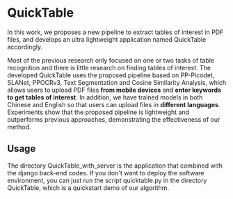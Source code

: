 # QuickTable
In this work, we proposes a new pipeline to extract tables of interest in PDF files, and develops an ultra lightweight application named QuickTable accordingly.

Most of the previous research only focused on one or two tasks of table recognition and there is little research on finding tables of interest. The developed QuickTable uses the proposed pipeline based on PP-Picodet, SLANet, PPOCRv3, Text Segmentation and Cosine Similarity Analysis, which allows users to upload PDF files **from mobile devices** and **enter keywords to get tables of interest**. In addition, we have trained models in both Chinese and English so that users can upload files in **different languages**. Experiments show that the proposed pipeline is lightweight and outperforms previous approaches, demonstrating the effectiveness of our method.

## Usage
The directory QuickTable_with_server is the application that combined with the django back-end codes. 
If you don't want to deploy the software environment, you can just run the script quicktable.py in the directory QuickTable, which is a quickstart demo of our algorithm.
